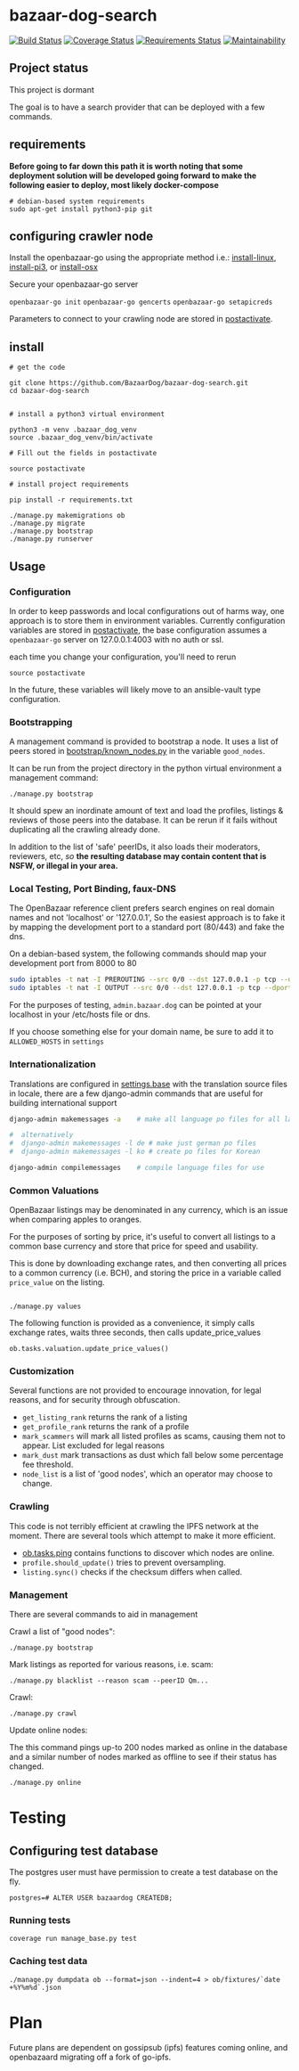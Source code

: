 # bazaar-dog-search

[![Build Status](https://travis-ci.org/BazaarDog/bazaar-dog-search.svg?branch=master)](https://travis-ci.org/BazaarDog/bazaar-dog-search)
[![Coverage Status](https://coveralls.io/repos/github/BazaarDog/bazaar-dog-search/badge.svg?branch=master)](https://coveralls.io/github/BazaarDog/bazaar-dog-search?branch=master)
[![Requirements Status](https://requires.io/github/BazaarDog/bazaar-dog-search/requirements.svg?branch=master)](https://requires.io/github/BazaarDog/bazaar-dog-search/requirements/?branch=master)
[![Maintainability](https://api.codeclimate.com/v1/badges/c8b6d655a510184b9282/maintainability)](https://codeclimate.com/github/BazaarDog/bazaar-dog-search/maintainability)

## Project status

This project is dormant 

The goal is to have a search provider that can be deployed with a few commands.    

## requirements

**Before going to far down this path it is worth noting
that some deployment solution will be developed going forward
to make the following easier to deploy, most likely docker-compose**

```
# debian-based system requirements
sudo apt-get install python3-pip git 
```

## configuring crawler node

Install the openbazaar-go using the appropriate method i.e.: [install-linux](https://github.com/OpenBazaar/openbazaar-go/blob/master/docs/install-linux.md), [install-pi3](https://github.com/OpenBazaar/openbazaar-go/blob/master/docs/install-pi3.md), or [install-osx](https://github.com/OpenBazaar/openbazaar-go/blob/master/docs/install-osx.md)
 
 Secure your openbazaar-go server
 
 `openbazaar-go init`
 `openbazaar-go gencerts`
 `openbazaar-go setapicreds`

Parameters to connect to your crawling node are stored in [postactivate](postactivate).

## install


```
# get the code

git clone https://github.com/BazaarDog/bazaar-dog-search.git
cd bazaar-dog-search


# install a python3 virtual environment

python3 -m venv .bazaar_dog_venv
source .bazaar_dog_venv/bin/activate

# Fill out the fields in postactivate

source postactivate

# install project requirements

pip install -r requirements.txt

./manage.py makemigrations ob
./manage.py migrate
./manage.py bootstrap
./manage.py runserver

```

## Usage


### Configuration

In order to keep passwords and local configurations out of harms way, one approach is to store them in environment
variables. Currently configuration variables are stored in [postactivate](postactivate), the base configuration
assumes a `openbazaar-go` server on 127.0.0.1:4003 with no auth or ssl.

each time you change your configuration, you'll need to rerun

```
source postactivate
```

In the future, these variables will likely move to an ansible-vault type configuration.


### Bootstrapping

A management command is provided to bootstrap a node. It uses a list of peers stored in [bootstrap/known_nodes.py](bootstrap/known_nodes.py) in
the variable `good_nodes`.

It can be run from the project directory in the python virtual environment a management command:

```
./manage.py bootstrap
```

It should spew an inordinate amount of text and load the profiles, listings & reviews of those
peers into the database. It can be rerun if it fails without duplicating all the crawling already done.

In addition to the list of 'safe' peerIDs, it also loads their moderators, reviewers, etc, *so* **the resulting
database may contain content that is NSFW, or illegal in your area.**


### Local Testing, Port Binding, faux-DNS

The OpenBazaar reference client prefers search engines on real domain names and not 'localhost' or '127.0.0.1',
So the easiest approach is to fake it by mapping the development port to a standard port (80/443) and fake the dns.

On a debian-based system, the following commands should map your development port from 8000 to 80

```bash
sudo iptables -t nat -I PREROUTING --src 0/0 --dst 127.0.0.1 -p tcp --dport 80 -j REDIRECT --to-ports 8000
sudo iptables -t nat -I OUTPUT --src 0/0 --dst 127.0.0.1 -p tcp --dport 80 -j REDIRECT --to-ports 8000
```

For the purposes of testing, `admin.bazaar.dog` can be pointed at your localhost in your /etc/hosts file or dns.

If you choose something else for your domain name, be sure to add it to `ALLOWED_HOSTS` in `settings`

### Internationalization

Translations are configured in [settings.base](bazaar_dog/settings/base.py) with the translation source files in locale, there are a few django-admin
commands that are useful for building international support

```bash
django-admin makemessages -a    # make all language po files for all languages in settings

#  alternatively
#  django-admin makemessages -l de # make just german po files
#  django-admin makemessages -l ko # create po files for Korean

django-admin compilemessages    # compile language files for use

```

### Common Valuations

OpenBazaar listings may be denominated in any currency, which is an issue when comparing apples to oranges.

For the purposes of sorting by price, it's useful to convert all listings to a common base currency and store
that price for speed and usability.

This is done by downloading exchange rates, and then converting all prices to a common currency (i.e. BCH), and storing
the price in a variable called `price_value` on the listing.

```

./manage.py values

```

The following function is provided as a convenience, it simply calls exchange rates, waits three seconds,
then calls update_price_values

```
ob.tasks.valuation.update_price_values()
```

### Customization

Several functions are not provided to encourage innovation, for legal reasons, and for security through obfuscation.

* `get_listing_rank` returns the rank of a listing
* `get_profile_rank` returns the rank of a profile
* `mark_scammers` will mark all listed profiles as scams, causing them not to appear. List excluded for legal reasons
* `mark_dust` mark transactions as dust which fall below some percentage fee threshold.
* `node_list` is a list of 'good nodes', which an operator may choose to change.

### Crawling

This code is not terribly efficient at crawling the IPFS network at the moment. There are several tools which
attempt to make it more efficient.

* [ob.tasks.ping](ob/tasks/ping.py) contains functions to discover which nodes are online.
* `profile.should_update()` tries to prevent oversampling.
* `listing.sync()` checks if the checksum differs when called.

### Management

There are several commands to aid in management 

Crawl a list of "good nodes":

`./manage.py bootstrap`

Mark listings as reported for various reasons, i.e. scam:

`./manage.py blacklist --reason scam --peerID Qm...`

Crawl:

`./manage.py crawl`

Update online nodes:

The this command pings up-to 200 nodes marked as online in the database
and a similar number of nodes marked as offline to see if their
status has changed.

`./manage.py online`



# Testing

## Configuring test database

The postgres user must have permission to create a test database on the fly. 

    postgres=# ALTER USER bazaardog CREATEDB;

### Running tests

    coverage run manage_base.py test
    
### Caching test data

    ./manage.py dumpdata ob --format=json --indent=4 > ob/fixtures/`date +%Y%m%d`.json
    
# Plan
Future plans are dependent on gossipsub (ipfs) features coming online,
 and openbazaard migrating off a fork of go-ipfs.

